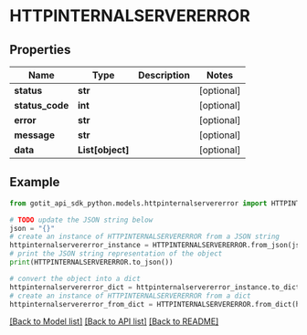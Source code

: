 # HTTPINTERNALSERVERERROR


## Properties

Name | Type | Description | Notes
------------ | ------------- | ------------- | -------------
**status** | **str** |  | [optional] 
**status_code** | **int** |  | [optional] 
**error** | **str** |  | [optional] 
**message** | **str** |  | [optional] 
**data** | **List[object]** |  | [optional] 

## Example

```python
from gotit_api_sdk_python.models.httpinternalservererror import HTTPINTERNALSERVERERROR

# TODO update the JSON string below
json = "{}"
# create an instance of HTTPINTERNALSERVERERROR from a JSON string
httpinternalservererror_instance = HTTPINTERNALSERVERERROR.from_json(json)
# print the JSON string representation of the object
print(HTTPINTERNALSERVERERROR.to_json())

# convert the object into a dict
httpinternalservererror_dict = httpinternalservererror_instance.to_dict()
# create an instance of HTTPINTERNALSERVERERROR from a dict
httpinternalservererror_from_dict = HTTPINTERNALSERVERERROR.from_dict(httpinternalservererror_dict)
```
[[Back to Model list]](../README.md#documentation-for-models) [[Back to API list]](../README.md#documentation-for-api-endpoints) [[Back to README]](../README.md)


